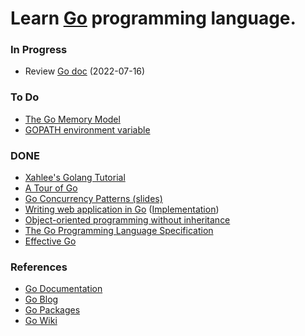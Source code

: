 # Learn [Go][go] programming language.

### In Progress
- Review [Go doc][doc] (2022-07-16)

### To Do
- [The Go Memory Model][mem]
- [GOPATH environment variable][gopath]

### DONE
- [Xahlee's Golang Tutorial][xah]
- [A Tour of Go][tour]
- [Go Concurrency Patterns (slides)][conc]
- [Writing web application in Go][gowebapp] ([Implementation][gowebapp-impl])
- [Object-oriented programming without inheritance][oop]
- [The Go Programming Language Specification][spec]
- [Effective Go][effe]

### References
- [Go Documentation][doc]
- [Go Blog][blog]
- [Go Packages][pkg]
- [Go Wiki][wiki]

<!-- Links -->
[go]: https://go.dev/
[doc]: https://go.dev/doc/
[blog]: https://go.dev/blog/all
[pkg]: https://pkg.go.dev/
[wiki]: https://github.com/golang/go/wiki
[tour]: https://tour.go.dev/list
[spec]: https://go.dev/ref/spec/
[effe]: https://go.dev/doc/effective_go
[mem]: https://go.dev/ref/mem/
[conc]: https://talks.go.dev/2012/concurrency.slide
[gopath]: https://pkg.go.dev/cmd/go#hdr-GOPATH_environment_variable
[gowebapp]: https://go.dev/doc/articles/wiki/
[gowebapp-impl]: https://github.com/admacro/gowiki
[oop]: https://yourbasic.org/golang/inheritance-object-oriented/
[xah]: http://xahlee.info/golang/golang_index.html
